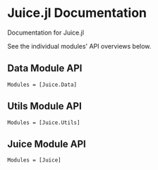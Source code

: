# Juice.jl Documentation

Documentation for Juice.jl

See the individual modules' API overviews below.

## Data Module API

```@autodocs
Modules = [Juice.Data]
```

## Utils Module API

```@autodocs
Modules = [Juice.Utils]
```

## Juice Module API

```@autodocs
Modules = [Juice]
```